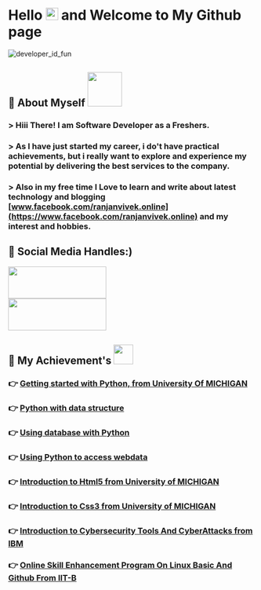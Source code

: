 #  Hello <img src="https://media.giphy.com/media/hvRJCLFzcasrR4ia7z/giphy.gif" width="25px"> and Welcome to My Github page <br/>
![developer_id_fun](https://media.giphy.com/media/UcK7JalnjCz0k/giphy.gif)
## 📌 About Myself <img src='https://media.giphy.com/media/bcKmIWkUMCjVm/giphy.gif' width='70' >

### > **Hiii There! I am Software Developer as a Freshers.**

### > **As I have just started my career, i do't have practical achievements, but i really want to explore and experience my potential by delivering the best services to the company.**

### > **Also in my free time I Love to learn and write about latest technology and blogging [www.facebook.com/ranjanvivek.online](https://www.facebook.com/ranjanvivek.online)         and my interest and hobbies.**		

## 📌 Social Media Handles:)
[<img src="https://freepngimg.com/thumb/twitter/8-2-twitter-png-hd.png" width=200px height=65px aling="left" />](https://twitter.com/VivekRa75595178)<br/>
[<img src="https://1000logos.net/wp-content/uploads/2016/11/Facebook-logo.png" width=200px height=65px aling="left" />](https://www.facebook.com/?react=AQDjmCK0ItOdQDE384A)<br/>

## 📌 My Achievement's <img src="https://media.giphy.com/media/ZYWcXnDYHLSJYJ32Y8/giphy.gif" width='40'>

### 👉 [Getting started with Python, from University Of MICHIGAN](https://drive.google.com/file/d/137xSTF8opHHRqq9Vi_AaEkQk5eef8RLg/view?usp=sharing)
### 👉 [Python with data structure](https://drive.google.com/file/d/1KWcymu7vlgIVDILaZlSypst5uPlnnSxx/view?usp=sharing)
### 👉 [Using database with Python](https://drive.google.com/file/d/1Thx79Wfy0SbrmL109yIVrU03TbURG0XH/view?usp=sharing)
### 👉 [Using Python to access webdata](https://drive.google.com/file/d/1ZhkzBC3cKV70XZ4ghBFxKSQ20Nc8SbFh/view?usp=sharing)
### 👉 [Introduction to Html5 from University of MICHIGAN](https://drive.google.com/file/d/1a2B-Bt_Nv437rMJBhUL-xTcI7Ly9U0kc/view?usp=sharing)
### 👉 [Introduction to Css3 from University of MICHIGAN](https://drive.google.com/file/d/1u1LkLklHs2qfL6p000qXrmCLCbP9xU6A/view?usp=sharing)
### 👉 [Introduction to Cybersecurity Tools And CyberAttacks from IBM](https://drive.google.com/file/d/1qk3txuuRV-kmPeJiKmtQHH20nSImz7nF/view?usp=sharing)
### 👉 [Online Skill Enhancement Program On Linux Basic And Github From IIT-B](https://drive.google.com/file/d/1BRierPrKwhrYrmvH37POb2bmD2qFRQa4/view?usp=sharing)




<!--
**Vivek745-droid/Vivek745-droid** is a ✨ _special_ ✨ repository because its `README.md` (this file) appears on your GitHub profile.

Here are some ideas to get you started:

- 🔭 I’m currently working on ...
- 🌱 I’m currently learning ...
- 👯 I’m looking to collaborate on ...
- 🤔 I’m looking for help with ...
- 💬 Ask me about ...
- 📫 How to reach me: ...
- 😄 Pronouns: ...
- ⚡ Fun fact: ...
-->
